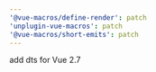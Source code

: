 ```yaml
---
'@vue-macros/define-render': patch
'unplugin-vue-macros': patch
'@vue-macros/short-emits': patch
---
```


add dts for Vue 2.7
